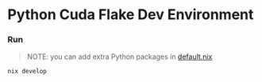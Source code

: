 # Python Cuda Flake Dev Environment

### Run

> NOTE: you can add extra Python packages in [default.nix](./default.nix)

```bash
nix develop
```
